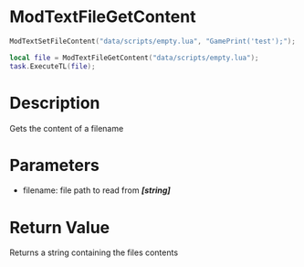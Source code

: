 # ModTextFileGetContent

```lua
ModTextSetFileContent("data/scripts/empty.lua", "GamePrint('test');");

local file = ModTextFileGetContent("data/scripts/empty.lua");
task.ExecuteTL(file);
```

# Description

Gets the content of a filename

# Parameters

- filename: file path to read from ***[string]***

# Return Value

Returns a string containing the files contents
